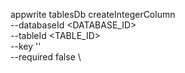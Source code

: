 appwrite tablesDb createIntegerColumn \
        --databaseId <DATABASE_ID> \
        --tableId <TABLE_ID> \
        --key '' \
        --required false \




